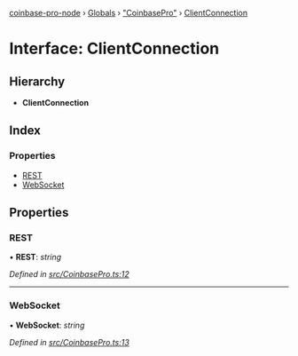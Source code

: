 [coinbase-pro-node](../README.md) › [Globals](../globals.md) › ["CoinbasePro"](../modules/_coinbasepro_.md) › [ClientConnection](_coinbasepro_.clientconnection.md)

# Interface: ClientConnection

## Hierarchy

- **ClientConnection**

## Index

### Properties

- [REST](_coinbasepro_.clientconnection.md#rest)
- [WebSocket](_coinbasepro_.clientconnection.md#websocket)

## Properties

### REST

• **REST**: _string_

_Defined in [src/CoinbasePro.ts:12](https://github.com/bennyn/coinbase-pro-node/blob/0085625/src/CoinbasePro.ts#L12)_

---

### WebSocket

• **WebSocket**: _string_

_Defined in [src/CoinbasePro.ts:13](https://github.com/bennyn/coinbase-pro-node/blob/0085625/src/CoinbasePro.ts#L13)_
